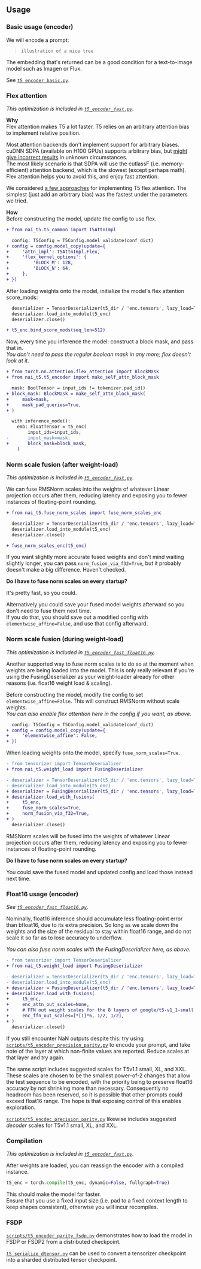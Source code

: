 ## Usage

### Basic usage (encoder)

We will encode a prompt:

> `illustration of a nice tree`

The embedding that's returned can be a good condition for a text-to-image model such as Imagen or Flux.

See [`t5_encoder_basic.py`](../examples/t5_encoder_basic.py).

### Flex attention

_This optimization is included in [`t5_encoder_fast.py`](../examples/t5_encoder_fast.py)._

**Why**  
Flex attention makes T5 a lot faster. T5 relies on an arbitrary attention bias to implement relative position.

Most attention backends don't implement support for arbitrary biases. cuDNN SDPA (available on H100 GPUs) supports arbitrary bias, but [might give incorrect results](https://github.com/pytorch/pytorch/issues/139298) in unknown circumstances.  
The most likely scenario is that SDPA will use the cutlassF (i.e. memory-efficient) attention backend, which is the slowest (except perhaps math).  
Flex attention helps you to avoid this, and enjoy fast attention.

We considered [a few approaches](https://github.com/pytorch/pytorch/issues/138493) for implementing T5 flex attention. The simplest (just add an arbitrary bias) was the fastest under the parameters we tried.

**How**  
Before constructing the model, update the config to use flex.

```diff
+ from nai_t5.t5_common import T5AttnImpl

  config: T5Config = T5Config.model_validate(conf_dict)
+ config = config.model_copy(update={
+     'attn_impl': T5AttnImpl.Flex,
+     'flex_kernel_options': {
+         'BLOCK_M': 128,
+         'BLOCK_N': 64,
+     },
+ })
```

After loading weights onto the model, initialize the model's flex attention score_mods:

```diff
  deserializer = TensorDeserializer(t5_dir / 'enc.tensors', lazy_load=True, dtype=dtype, device=device)
  deserializer.load_into_module(t5_enc)
  deserializer.close()

+ t5_enc.bind_score_mods(seq_len=512)
```

Now, every time you inference the model: construct a block mask, and pass that in.  
_You don't need to pass the regular boolean mask in any more; flex doesn't look at it._

```diff
+ from torch.nn.attention.flex_attention import BlockMask
+ from nai_t5.t5_encoder import make_self_attn_block_mask

  mask: BoolTensor = input_ids != tokenizer.pad_id()
+ block_mask: BlockMask = make_self_attn_block_mask(
+     mask=mask,
+     mask_pad_queries=True,
+ )

  with inference_mode():
    emb: FloatTensor = t5_enc(
        input_ids=input_ids,
-       input_mask=mask,
+       block_mask=block_mask,
    )
```

### Norm scale fusion (after weight-load)

_This optimization is included in [`t5_encoder_fast.py`](../examples/t5_encoder_fast.py)._

We can fuse RMSNorm scales into the weights of whatever Linear projection occurs after them, reducing latency and exposing you to fewer instances of floating-point rounding.

```diff
+ from nai_t5.fuse_norm_scales import fuse_norm_scales_enc

  deserializer = TensorDeserializer(t5_dir / 'enc.tensors', lazy_load=True, dtype=dtype, device=device)
  deserializer.load_into_module(t5_enc)
  deserializer.close()

+ fuse_norm_scales_enc(t5_enc)
```

If you want slightly more accurate fused weights and don't mind waiting slightly longer, you can pass `norm_fusion_via_f32=True`, but it probably doesn't make a big difference. Haven't checked.

**Do I have to fuse norm scales on every startup?**

It's pretty fast, so you could.

Alternatively you could save your fused model weights afterward so you don't need to fuse them next time.  
If you do that, you should save out a modified config with `elementwise_affine=False`, and use that config afterward.

### Norm scale fusion (during weight-load)

_This optimization is included in [`t5_encoder_fast_float16.py`](../examples/t5_encoder_fast_float16.py)._

Another supported way to fuse norm scales is to do so at the moment when weights are being loaded into the model. This is only really relevant if you're using the FusingDeserializer as your weight-loader already for other reasons (i.e. float16 weight load & scaling).

Before constructing the model, modify the config to set `elementwise_affine=False`. This will construct RMSNorm without scale weights.  
_You can also enable flex attention here in the config if you want, as above._

```diff
  config: T5Config = T5Config.model_validate(conf_dict)
+ config = config.model_copy(update={
+     'elementwise_affine': False,
+ })
```

When loading weights onto the model, specify `fuse_norm_scales=True`.

```diff
- from tensorizer import TensorDeserializer
+ from nai_t5.weight_load import FusingDeserializer

- deserializer = TensorDeserializer(t5_dir / 'enc.tensors', lazy_load=True, dtype=dtype, device=device)
- deserializer.load_into_module(t5_enc)
+ deserializer = FusingDeserializer(t5_dir / 'enc.tensors', lazy_load=True, dtype=dtype, device=device)
+ deserializer.load_with_fusions(
+     t5_enc,
+     fuse_norm_scales=True,
+     norm_fusion_via_f32=True,
+ )
  deserializer.close()
```

RMSNorm scales will be fused into the weights of whatever Linear projection occurs after them, reducing latency and exposing you to fewer instances of floating-point rounding.

**Do I have to fuse norm scales on every startup?**

You could save the fused model and updated config and load those instead next time.

### Float16 usage (encoder)

_See [`t5_encoder_fast_float16.py`](../examples/t5_encoder_fast_float16.py)._

Nominally, float16 inference should accumulate less floating-point error than bfloat16, due to its extra precision. So long as we scale down the weights and the size of the residual to stay within float16 range, and do not scale it so far as to lose accuracy to underflow.

_You can also fuse norm scales with the FusingDeserializer here, as above._

```diff
- from tensorizer import TensorDeserializer
+ from nai_t5.weight_load import FusingDeserializer

- deserializer = TensorDeserializer(t5_dir / 'enc.tensors', lazy_load=True, dtype=dtype, device=device)
- deserializer.load_into_module(t5_enc)
+ deserializer = FusingDeserializer(t5_dir / 'enc.tensors', lazy_load=True, dtype=dtype, device=device)
+ deserializer.load_with_fusions(
+     t5_enc,
+     enc_attn_out_scales=None,
+     # FFN out weight scales for the 8 layers of google/t5-v1_1-small's encoder
+     enc_ffn_out_scales=[*[1]*6, 1/2, 1/2],
+ )
  deserializer.close()
```

If you still encounter NaN outputs despite this: try using [`scripts/t5_encoder_precision_parity.py`](scripts/t5_encoder_precision_parity.py) to encode your prompt, and take note of the layer at which non-finite values are reported. Reduce scales at that layer and try again.

The same script includes suggested scales for T5v1.1 small, XL, and XXL.  
These scales are chosen to be the smallest power-of-2 changes that allow the test sequence to be encoded, with the priority being to preserve float16 accuracy by not shrinking more than necessary. Consequently no headroom has been reserved, so it is possible that other prompts could exceed float16 range. The hope is that exposing control of this enables exploration.

[`scripts/t5_encdec_precision_parity.py`](scripts/t5_encdec_precision_parity.py) likewise includes suggested _decoder_ scales for T5v1.1 small, XL, and XXL.

### Compilation

_This optimization is included in [`t5_encoder_fast.py`](../examples/t5_encoder_fast.py)._

After weights are loaded, you can reassign the encoder with a compiled instance.

```python
t5_enc = torch.compile(t5_enc, dynamic=False, fullgraph=True)
```

This should make the model far faster.  
Ensure that you use a fixed input size (i.e. pad to a fixed context length to keep shapes consistent), otherwise you will incur recompiles.

### FSDP

[`scripts/t5_encoder_parity_fsdp.py`](scripts/scripts/t5_encoder_parity_fsdp.py) demonstrates how to load the model in FSDP or FSDP2 from a distributed checkpoint.

[`t5_serialize_dtensor.py`](scripts/t5_serialize_dtensor.py) can be used to convert a tensorizer checkpoint into a sharded distributed tensor checkpoint.